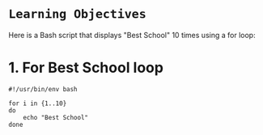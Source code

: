 # `Learning Objectives`
Here is a Bash script that displays "Best School" 10 times using a for loop:
# 1. For Best School loop
```
#!/usr/bin/env bash

for i in {1..10}
do
    echo "Best School"
done
```


